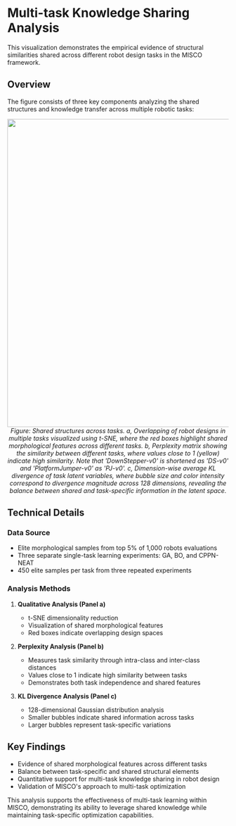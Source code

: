 # Multi-task Knowledge Sharing Analysis

This visualization demonstrates the empirical evidence of structural similarities shared across different robot design tasks in the MISCO framework.

## Overview
The figure consists of three key components analyzing the shared structures and knowledge transfer across multiple robotic tasks:

<p align="center">
  <img src="6-multi-task intuitive.png" width="700">
  <br>
  <em>Figure: Shared structures across tasks. a, Overlapping of robot designs in multiple tasks visualized using t-SNE, where the red boxes highlight shared morphological features across different tasks. b, Perplexity matrix showing the similarity between different tasks, where values close to 1 (yellow) indicate high similarity. Note that 'DownStepper-v0' is shortened as 'DS-v0' and 'PlatformJumper-v0' as 'PJ-v0'. c, Dimension-wise average KL divergence of task latent variables, where bubble size and color intensity correspond to divergence magnitude across 128 dimensions, revealing the balance between shared and task-specific information in the latent space.</em>
</p>

## Technical Details

### Data Source
- Elite morphological samples from top 5% of 1,000 robots evaluations
- Three separate single-task learning experiments: GA, BO, and CPPN-NEAT
- 450 elite samples per task from three repeated experiments

### Analysis Methods
1. **Qualitative Analysis (Panel a)**
   - t-SNE dimensionality reduction
   - Visualization of shared morphological features
   - Red boxes indicate overlapping design spaces

2. **Perplexity Analysis (Panel b)**
   - Measures task similarity through intra-class and inter-class distances
   - Values close to 1 indicate high similarity between tasks
   - Demonstrates both task independence and shared features

3. **KL Divergence Analysis (Panel c)**
   - 128-dimensional Gaussian distribution analysis
   - Smaller bubbles indicate shared information across tasks
   - Larger bubbles represent task-specific variations

## Key Findings
- Evidence of shared morphological features across different tasks
- Balance between task-specific and shared structural elements
- Quantitative support for multi-task knowledge sharing in robot design
- Validation of MISCO's approach to multi-task optimization

This analysis supports the effectiveness of multi-task learning within MISCO, demonstrating its ability to leverage shared knowledge while maintaining task-specific optimization capabilities.

